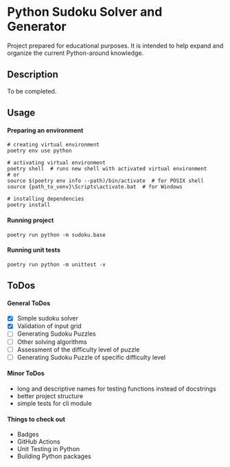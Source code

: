 # Python Sudoku Solver and Generator

Project prepared for educational purposes. It is intended to help expand and organize the current Python-around knowledge.

## Description
To be completed.

## Usage
#### Preparing an environment
```shell
# creating virtual environment
poetry env use python

# activating virtual environment
poetry shell  # runs new shell with activated virtual environment
# or
source $(poetry env info --path)/bin/activate  # for POSIX shell
source {path_to_venv}\Scripts\activate.bat  # for Windows

# installing dependencies
poetry install
```

#### Running project
```shell
poetry run python -m sudoku.base
```

#### Running unit tests
```shell
poetry run python -m unittest -v
```

## ToDos
#### General ToDos
- [x] Simple sudoku solver
- [x] Validation of input grid
- [ ] Generating Sudoku Puzzles
- [ ] Other solving algorithms
- [ ] Assessment of the difficulty level of puzzle
- [ ] Generating Sudoku Puzzle of specific difficulty level

#### Minor ToDos
- long and descriptive names for testing functions instead of docstrings
- better project structure
- simple tests for cli module

#### Things to check out
- Badges
- GitHub Actions
- Unit Testing in Python
- Building Python packages
